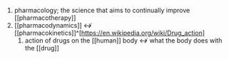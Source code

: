 1. pharmacology; the science that aims to continually improve [[pharmacotherapy]]
2. [[pharmacodynamics]] ↮ [[pharmacokinetics]]^[https://en.wikipedia.org/wiki/Drug_action]
	1. action of drugs on the [[human]] body ↮ what the body does with the [[drug]]